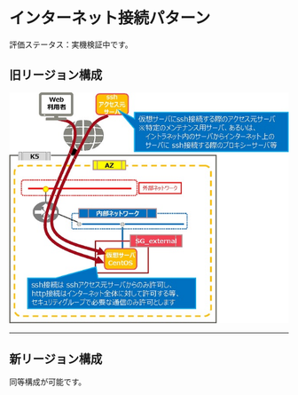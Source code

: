 # インターネット接続パターン

評価ステータス：実機検証中です。



## 旧リージョン構成

![01](images/01.jpg)

------



## 新リージョン構成

同等構成が可能です。